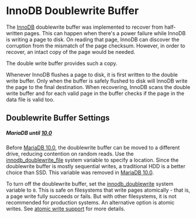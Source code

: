 # InnoDB Doublewrite Buffer

The [InnoDB](/columns-storage-engines-and-plugins/storage-engines/innodb) doublewrite buffer was implemented to recover from half-written pages. This can happen when there's a power failure while InnoDB is writing a page to disk. On reading that page, InnoDB can discover the corruption from the mismatch of the page checksum. However, in order to recover, an intact copy of the page would be needed.

The double write buffer provides such a copy.

Whenever InnoDB flushes a page to disk, it is first written to the double write buffer. Only when the buffer is safely flushed to disk will InnoDB write the page to the final destination. When recovering, InnoDB scans the double write buffer and for each valid page in the buffer checks if the page in the data file is valid too.

## Doublewrite Buffer Settings

##### MariaDB until [10.0](/kb/en/what-is-mariadb-100/)

Before [MariaDB 10.0](/kb/en/what-is-mariadb-100/), the doublewrite buffer can be moved to a different drive, reducing contention on random reads. Use the [innodb_doublewrite_file](/kb/en/innodb-system-variables/#innodb_doublewrite_file) system variable to specify a location. Since the doublewrite buffer is mostly sequential writes, a traditional HDD is a better choice than SSD. This variable was removed in [MariaDB 10.0](/kb/en/what-is-mariadb-100/).

To turn off the doublewrite buffer, set the [innodb_doublewrite](/kb/en/innodb-system-variables/#innodb_doublewrite) system variable to `0`. This is safe on filesystems that write pages atomically - that is, a page write fully succeeds or fails. But with other filesystems, it is not recommended for production systems. An alternative option is atomic writes. See [atomic write support](/mariadb-administration/getting-installing-and-upgrading-mariadb/mariadb-performance-advanced-configurations/atomic-write-support) for more details.